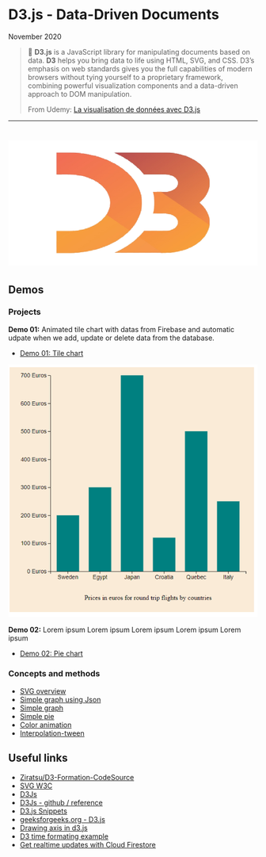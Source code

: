 # D3.js - Data-Driven Documents

November 2020

> 🔨  **D3.js** is a JavaScript library for manipulating documents based on data. **D3** helps you bring data to life using HTML, SVG, and CSS. D3’s emphasis on web standards gives you the full capabilities of modern browsers without tying yourself to a proprietary framework, combining powerful visualization components and a data-driven approach to DOM manipulation.
>
> From Udemy: [La visualisation de données avec D3.js](https://www.udemy.com/course/la-visualisation-de-donnees-avec-d3/learn/)

* * *

<h1 align="center">
    <img src="_readme-img/d3-logo.png">
</h1>

## Demos

### Projects

**Demo 01:** Animated tile chart with datas from Firebase and automatic udpate when we add, update
or delete data from the database.

- [Demo 01: Tile chart](https://raigyo.github.io/d3js-overview/demo-01-graph-tile.html)

![graph-tile-01](_readme-img/graph-tile-01.png)

**Demo 02:** Lorem ipsum Lorem ipsum Lorem ipsum Lorem ipsum Lorem ipsum

- [Demo 02: Pie chart](https://raigyo.github.io/d3js-overview/demo-02-graph-pie.html)

### Concepts and methods

- [SVG overview](https://raigyo.github.io/d3js-overview/assets/html/svg.html)
- [Simple graph using Json](https://raigyo.github.io/d3js-overview/assets/html/graph-tile-json.html)
- [Simple graph](https://raigyo.github.io/d3js-overview/assets/html/concepts-methods-axes.html)
- [Simple pie](https://raigyo.github.io/d3js-overview/assets/html/concept-methods-pie.html)
- [Color animation](https://raigyo.github.io/d3js-overview/assets/html/mouse-color-animation.html)
- [Interpolation-tween](https://raigyo.github.io/d3js-overview/assets/html/interpolation-tween.html)

## Useful links

- [Ziratsu/D3-Formation-CodeSource](https://github.com/Ziratsu/D3-Formation-CodeSource)
- [SVG W3C](https://www.w3.org/TR/SVG2/shapes.html)
- [D3Js](https://d3js.org/)
- [D3Js - github / reference](https://github.com/d3/d3)
- [D3.js Snippets](https://marketplace.visualstudio.com/items?itemName=hridoy.d3-js-snippets)
- [geeksforgeeks.org - D3.js](https://www.geeksforgeeks.org/tag/d3-js/)
- [Drawing axis in d3.js](https://www.d3-graph-gallery.com/graph/custom_axis.html)
- [D3 time formating example](https://bl.ocks.org/zanarmstrong/ca0adb7e426c12c06a95)
- [Get realtime updates with Cloud Firestore](https://firebase.google.com/docs/firestore/query-data/listen)